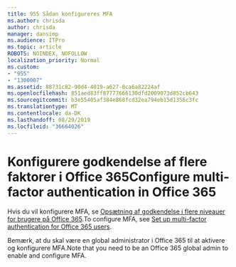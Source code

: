 ```yaml
---
title: 955 Sådan konfigureres MFA
ms.author: chrisda
author: chrisda
manager: dansimp
ms.audience: ITPro
ms.topic: article
ROBOTS: NOINDEX, NOFOLLOW
localization_priority: Normal
ms.custom:
- "955"
- "1300007"
ms.assetid: 88731c82-90d4-4019-a627-8ca6a82224af
ms.openlocfilehash: 851aed83ff87777666130dfd2009073d852cb643
ms.sourcegitcommit: b3e55405af384e868fcd32ea794eb15d1356c3fc
ms.translationtype: MT
ms.contentlocale: da-DK
ms.lasthandoff: 08/29/2019
ms.locfileid: "36664026"
---
```

# <a name="configure-multi-factor-authentication-in-office-365"></a><span data-ttu-id="d29ad-102">Konfigurere godkendelse af flere faktorer i Office 365</span><span class="sxs-lookup"><span data-stu-id="d29ad-102">Configure multi-factor authentication in Office 365</span></span>

<span data-ttu-id="d29ad-103">Hvis du vil konfigurere MFA, se [Opsætning af godkendelse i flere niveauer for brugere på Office 365](https://support.office.com/article/8f0454b2-f51a-4d9c-bcde-2c48e41621c6.aspx).</span><span class="sxs-lookup"><span data-stu-id="d29ad-103">To configure MFA, see [Set up multi-factor authentication for Office 365 users](https://support.office.com/article/8f0454b2-f51a-4d9c-bcde-2c48e41621c6.aspx).</span></span>

<span data-ttu-id="d29ad-104">Bemærk, at du skal være en global administrator i Office 365 til at aktivere og konfigurere MFA.</span><span class="sxs-lookup"><span data-stu-id="d29ad-104">Note that you need to be an Office 365 global admin to enable and configure MFA.</span></span>
